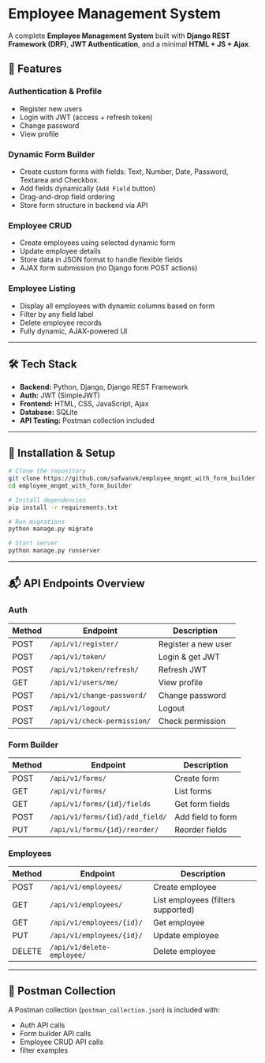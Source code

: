 # Employee Management System

A complete **Employee Management System** built with **Django REST Framework (DRF)**, **JWT Authentication**, and a minimal **HTML + JS + Ajax**.

## 📌 Features

### Authentication & Profile
- Register new users
- Login with JWT (access + refresh token)
- Change password
- View profile

### Dynamic Form Builder
- Create custom forms with fields: Text, Number, Date, Password, Textarea and Checkbox.
- Add fields dynamically (`Add Field` button)
- Drag-and-drop field ordering
- Store form structure in backend via API

### Employee CRUD
- Create employees using selected dynamic form
- Update employee details
- Store data in JSON format to handle flexible fields
- AJAX form submission (no Django form POST actions)

### Employee Listing
- Display all employees with dynamic columns based on form
- Filter by any field label
- Delete employee records
- Fully dynamic, AJAX-powered UI

---

## 🛠️ Tech Stack
- **Backend:** Python, Django, Django REST Framework
- **Auth:** JWT (SimpleJWT)
- **Frontend:** HTML, CSS, JavaScript, Ajax
- **Database:** SQLite
- **API Testing:** Postman collection included

---

## 🚀 Installation & Setup

```bash
# Clone the repository
git clone https://github.com/safwanvk/employee_mngmt_with_form_builder.git
cd employee_mngmt_with_form_builder

# Install dependencies
pip install -r requirements.txt

# Run migrations
python manage.py migrate

# Start server
python manage.py runserver
```

---

## 📬 API Endpoints Overview

### Auth
| Method | Endpoint | Description |
|--------|----------|-------------|
| POST | `/api/v1/register/` | Register a new user |
| POST | `/api/v1/token/` | Login & get JWT |
| POST | `/api/v1/token/refresh/` | Refresh JWT |
| GET  | `/api/v1/users/me/` | View profile |
| POST | `/api/v1/change-password/` | Change password |
| POST | `/api/v1/logout/` | Logout |
| POST | `/api/v1/check-permission/` | Check permission |


### Form Builder
| Method | Endpoint | Description |
|--------|----------|-------------|
| POST | `/api/v1/forms/` | Create form |
| GET | `/api/v1/forms/` | List forms |
| GET | `/api/v1/forms/{id}/fields` | Get form fields |
| POST | `/api/v1/forms/{id}/add_field/` | Add field to form |
| PUT | `/api/v1/forms/{id}/reorder/` | Reorder fields |

### Employees
| Method | Endpoint | Description |
|--------|----------|-------------|
| POST | `/api/v1/employees/` | Create employee |
| GET | `/api/v1/employees/` | List employees (filters supported) |
| GET | `/api/v1/employees/{id}/` | Get employee |
| PUT | `/api/v1/employees/{id}/` | Update employee |
| DELETE | `/api/v1/delete-employee/` | Delete employee |

---

## 🧪 Postman Collection
A Postman collection (`postman_collection.json`) is included with:
- Auth API calls
- Form builder API calls
- Employee CRUD API calls
- filter examples